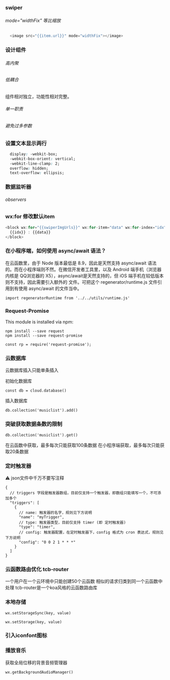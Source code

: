 
### swiper

###### mode="widthFix"   等比缩放

```js
  <image src="{{item.url}}" mode="widthFix"></image>
```



### 设计组件

###### 高内聚

###### 低耦合
  组件相对独立，功能性相对完整。

###### 单一职责

###### 避免过多参数



### 设置文本显示两行
```css
  display: -webkit-box;
  -webkit-box-orient: vertical;
  -webkit-line-clamp: 2;
  overflow: hidden;
  text-overflow: ellipsis;
```



### 数据监听器

###### observers




### wx:for   修改默认item

```js
<block wx:for="{{swiperImgUrls}}" wx:for-item="data" wx:for-index="idx" wx:key="*this">
  {{idx}} : {{data}}
</block>
```



### 在小程序端，如何使用 async/await 语法？

在云函数里，由于 Node 版本最低是 8.9，因此是天然支持 async/await 语法的。而在小程序端则不然。在微信开发者工具里，以及 Android 端手机（浏览器内核是 QQ浏览器的 X5），async/await是天然支持的，但 iOS 端手机在较低版本则不支持，因此需要引入额外的 文件。可把这个 regenerator/runtime.js 文件引用到有使用 async/await 的文件当中。

```
import regeneratorRuntime from '../../utils/runtime.js'
```



### Request-Promise

This module is installed via npm:
```
npm install --save request
npm install --save request-promise
```

```
const rp = require('request-promise');
```



### 云数据库
云数据库插入只能单条插入


初始化数据库
```
const db = cloud.database()
```

插入数据库
```
db.collection('musiclist').add()
```

### 突破获取数据条数的限制
```
db.collection('musiclist').get()
```
 在云函数中获取，最多每次只能获取100条数据
 在小程序端获取，最多每次只能获取20条数据




### 定时触发器
⚠️ json文件中千万不要写注释
```
{
  // triggers 字段是触发器数组，目前仅支持一个触发器，即数组只能填写一个，不可添加多个
  "triggers": [
    {
      // name: 触发器的名字，规则见下方说明
      "name": "myTrigger",
      // type: 触发器类型，目前仅支持 timer (即 定时触发器)
      "type": "timer",
      // config: 触发器配置，在定时触发器下，config 格式为 cron 表达式，规则见下方说明
      "config": "0 0 2 1 * * *"
    }
  ]
}
```
### 云函数路由优化 tcb-router
一个用户在一个云环境中只能创建50个云函数
相似的请求归类到同一个云函数中处理
tcb-router是一个koa风格的云函数路由库



### 本地存储
```
wx.setStorageSync(key, value)
```
```
wx.setStorage(key, value)
```



### 引入iconfont图标



### 播放音乐

获取全局位移的背景音频管理器
```
wx.getBackgroundAudioManager()
```
